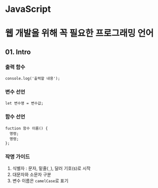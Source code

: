 # JavaScript
# 웹 개발을 위해 꼭 필요한 프로그래밍 언어

## 01. Intro
### 출력 함수
```
console.log('출력할 내용');
```

### 변수 선언
```
let 변수명 = 변수값;
```

### 함수 선언
```
fuction 함수 이름() {
  명령;
  명령;
};
```

### 작명 가이드
1. 식별자 : 문자, 밑줄(`_`), 달러 기호(`$`)로 시작
2. 대문자와 소문자 구분
3. 변수 이름은 `camelCase`로 표기